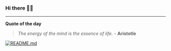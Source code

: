 ### Hi there 👋🏻


---

**Quote of the day**

> *The energy of the mind is the essence of life.* - **Aristotle** 

[![README.md](https://github.com/marcolovazzano/marcolovazzano/actions/workflows/readme.yml/badge.svg?branch=main)](https://github.com/marcolovazzano/marcolovazzano/actions/workflows/readme.yml)

